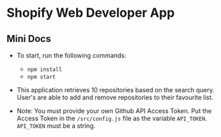 # Shopify Web Developer App

## Mini Docs

- To start, run the following commands:
    - `npm install`
    - `npm start`

- This application retrieves 10 repositories based on the search query. User's are able to add and remove repositories to their favourite list. 
- Note: You must provide your own Github API Access Token. Put the Access Token in the `/src/config.js` file as the variable `API_TOKEN`. `API_TOKEN` must be a string. 
